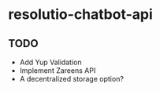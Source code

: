 # resolutio-chatbot-api

## TODO
- Add Yup Validation
- Implement Zareens API
- A decentralized storage option?